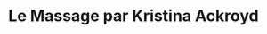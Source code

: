 ---
title: "Le Massage par Kristina Ackroyd"
url: /manosque/le-massage-par-kristina-ackroyd/
shop: Massage
---